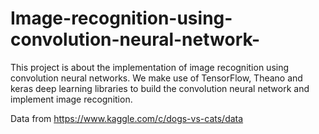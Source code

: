 # Image-recognition-using-convolution-neural-network-
This project is about the implementation of image recognition using convolution neural networks. We make use of TensorFlow, Theano and keras deep learning libraries to build the convolution neural network and implement image recognition.

Data from https://www.kaggle.com/c/dogs-vs-cats/data
